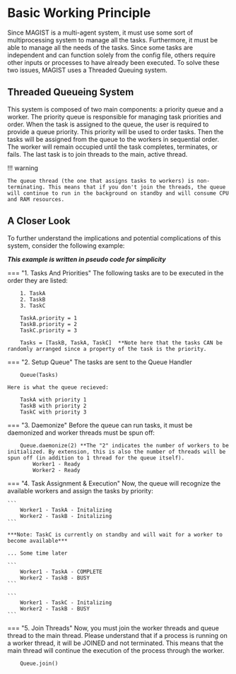 # Basic Working Principle

Since MAGIST is a multi-agent system, it must use some sort of multiprocessing system to manage all the tasks. Furthermore, it must be able to manage all the needs of the tasks. Since some tasks are independent and can function solely from the config file, others require other inputs or processes to have already been executed. To solve these two issues, MAGIST uses a Threaded Queuing system.

## Threaded Queueing System

This system is composed of two main components: a priority queue and a worker. The priority queue is responsible for managing task priorities and order. When the task is assigned to the queue, the user is required to provide a queue priority. This priority will be used to order tasks. Then the tasks will be assigned from the queue to the workers in sequential order. The worker will remain occupied until the task completes, terminates, or fails. The last task is to join threads to the main, active thread. 

!!! warning

    The queue thread (the one that assigns tasks to workers) is non-terminating. This means that if you don't join the threads, the queue will continue to run in the background on standby and will consume CPU and RAM resources. 


## A Closer Look

To further understand the implications and potential complications of this system, consider the following example:

***This example is written in pseudo code for simplicity***

=== "1. Tasks And Priorities"
    The following tasks are to be executed in the order they are listed:
       
        1. TaskA
        2. TaskB
        3. TaskC

        TaskA.priority = 1
        TaskB.priority = 2
        TaskC.priority = 3

        Tasks = [TaskB, TaskA, TaskC]  **Note here that the tasks CAN be randomly arranged since a property of the task is the priority.

=== "2. Setup Queue"
    The tasks are sent to the Queue Handler
        
        Queue(Tasks)

    Here is what the queue recieved:

        TaskA with priority 1
        TaskB with priority 2
        TaskC with priority 3

=== "3. Daemonize"
    Before the queue can run tasks, it must be daemonized and worker threads must be spun off:

        Queue.daemonize(2) **The "2" indicates the number of workers to be initialized. By extension, this is also the number of threads will be spun off (in addition to 1 thread for the queue itself).
            Worker1 - Ready 
            Worker2 - Ready

=== "4. Task Assignment & Execution"
    Now, the queue will recognize the available workers and assign the tasks by priority:
    
    ```
        Worker1 - TaskA - Initalizing
        Worker2 - TaskB - Initalizing
    ```

    ***Note: TaskC is currently on standby and will wait for a worker to become available***

    ... Some time later

    ```
        Worker1 - TaskA - COMPLETE
        Worker2 - TaskB - BUSY
    ```

    ```
        Worker1 - TaskC - Initalizing
        Worker2 - TaskB - BUSY
    ```

=== "5. Join Threads"
    Now, you must join the worker threads and queue thread to the main thread. Please understand that if a process is running on a worker thread, it will be JOINED and not terminated. This means that the main thread will continue the execution of the process through the worker.

        Queue.join()



